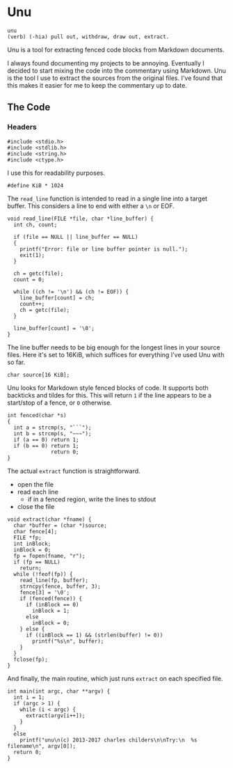 # Unu

    unu
    (verb) (-hia) pull out, withdraw, draw out, extract.

Unu is a tool for extracting fenced code blocks from Markdown documents.

I always found documenting my projects to be annoying. Eventually I decided to start mixing the code into the commentary using Markdown. Unu is the tool I use to extract the sources from the original files. I've found that this makes it easier for me to keep the commentary up to date.

## The Code

### Headers

~~~
#include <stdio.h>
#include <stdlib.h>
#include <string.h>
#include <ctype.h>
~~~

I use this for readability purposes.

~~~
#define KiB * 1024
~~~

The `read_line` function is intended to read in a single line
into a target buffer. This considers a line to end with either
a `\n` or EOF.

~~~
void read_line(FILE *file, char *line_buffer) {
  int ch, count;

  if (file == NULL || line_buffer == NULL)
  {
    printf("Error: file or line buffer pointer is null.");
    exit(1);
  }

  ch = getc(file);
  count = 0;

  while ((ch != '\n') && (ch != EOF)) {
    line_buffer[count] = ch;
    count++;
    ch = getc(file);
  }

  line_buffer[count] = '\0';
}
~~~

The line buffer needs to be big enough for the longest lines in
your source files. Here it's set to 16KiB, which suffices for
everything I've used Unu with so far.

~~~
char source[16 KiB];
~~~

Unu looks for Markdown style fenced blocks of code. It supports
both backticks and tildes for this. This will return `1` if the
line appears to be a start/stop of a fence, or `0` otherwise.

~~~
int fenced(char *s)
{
  int a = strcmp(s, "```");
  int b = strcmp(s, "~~~");
  if (a == 0) return 1;
  if (b == 0) return 1;
              return 0;
}
~~~

The actual `extract` function is straightforward.

* open the file
* read each line
  * if in a fenced region, write the lines to stdout
* close the file

~~~
void extract(char *fname) {
  char *buffer = (char *)source;
  char fence[4];
  FILE *fp;
  int inBlock;
  inBlock = 0;
  fp = fopen(fname, "r");
  if (fp == NULL)
    return;
  while (!feof(fp)) {
    read_line(fp, buffer);
    strncpy(fence, buffer, 3);
    fence[3] = '\0';
    if (fenced(fence)) {
      if (inBlock == 0)
        inBlock = 1;
      else
        inBlock = 0;
    } else {
      if ((inBlock == 1) && (strlen(buffer) != 0))
        printf("%s\n", buffer);
    }
  }
  fclose(fp);
}
~~~

And finally, the main routine, which just runs `extract` on
each specified file.

~~~
int main(int argc, char **argv) {
  int i = 1;
  if (argc > 1) {
    while (i < argc) {
      extract(argv[i++]);
    }
  }
  else
    printf("unu\n(c) 2013-2017 charles childers\n\nTry:\n  %s filename\n", argv[0]);
  return 0;
}
~~~
